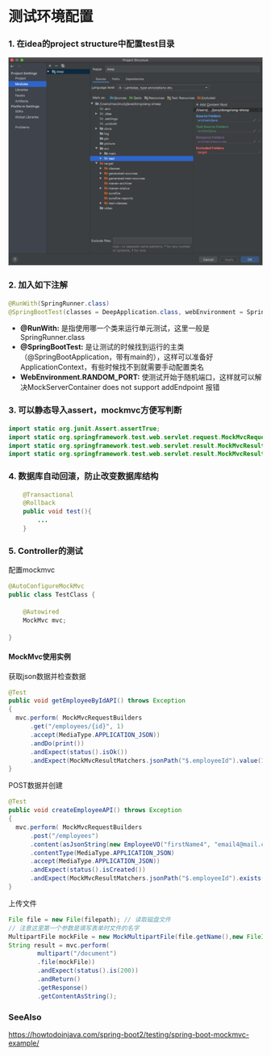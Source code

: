 
# 测试环境配置



### 1. 在idea的project structure中配置test目录

![test](/test.png)


### 2. 加入如下注解

```java
@RunWith(SpringRunner.class)
@SpringBootTest(classes = DeepApplication.class, webEnvironment = SpringBootTest.WebEnvironment.RANDOM_PORT)
```

   + **@RunWith:** 是指使用哪一个类来运行单元测试，这里一般是SpringRunner.class
   + **@SpringBootTest:** 是让测试的时候找到运行的主类（@SpringBootApplication，带有main的），这样可以准备好ApplicationContext，有些时候找不到就需要手动配置类名
   + **WebEnvironment.RANDOM_PORT:** 使测试开始于随机端口，这样就可以解决MockServerContainer does not support addEndpoint 报错

### 3. 可以静态导入assert，mockmvc方便写判断

```java
import static org.junit.Assert.assertTrue;
import static org.springframework.test.web.servlet.request.MockMvcRequestBuilders.*;
import static org.springframework.test.web.servlet.result.MockMvcResultHandlers.print;
import static org.springframework.test.web.servlet.result.MockMvcResultMatchers.status;
```

### 4. 数据库自动回滚，防止改变数据库结构

```java
    @Transactional
    @Rollback
    public void test(){
        ...
    }
```

### 5. Controller的测试

配置mockmvc

```java
@AutoConfigureMockMvc
public class TestClass {

    @Autowired
    MockMvc mvc;

}
```

#### MockMvc使用实例

获取json数据并检查数据

```java
@Test
public void getEmployeeByIdAPI() throws Exception 
{
  mvc.perform( MockMvcRequestBuilders
      .get("/employees/{id}", 1)                                           // get router
      .accept(MediaType.APPLICATION_JSON))                                 // set response type
      .andDo(print())                                                      // print result
      .andExpect(status().isOk())                                          // expect http 200
      .andExpect(MockMvcResultMatchers.jsonPath("$.employeeId").value(1)); // expect data in json
}
```

POST数据并创建

```java
@Test
public void createEmployeeAPI() throws Exception 
{
  mvc.perform( MockMvcRequestBuilders
      .post("/employees")                                                     // post router
      .content(asJsonString(new EmployeeVO("firstName4", "email4@mail.com"))) // post json data
      .contentType(MediaType.APPLICATION_JSON)                                // set ContentType
      .accept(MediaType.APPLICATION_JSON))                                    // set return type
      .andExpect(status().isCreated())
      .andExpect(MockMvcResultMatchers.jsonPath("$.employeeId").exists());    // expect data in json
}
```

上传文件

```java
File file = new File(filepath); // 读取磁盘文件
// 注意这里第一个参数是填写表单时文件的名字
MultipartFile mockFile = new MockMultipartFile(file.getName(),new FileInputStream(file));  // 创建mockmultipartfile
String result = mvc.perform(
        multipart("/document")
        .file(mockFile))
        .andExpect(status().is(200))
        .andReturn()
        .getResponse()
        .getContentAsString();
```

### SeeAlso
https://howtodoinjava.com/spring-boot2/testing/spring-boot-mockmvc-example/
